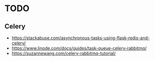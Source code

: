 # TODO

## Celery
* https://stackabuse.com/asynchronous-tasks-using-flask-redis-and-celery/
* https://www.linode.com/docs/guides/task-queue-celery-rabbitmq/
* https://suzannewang.com/celery-rabbitmq-tutorial/


